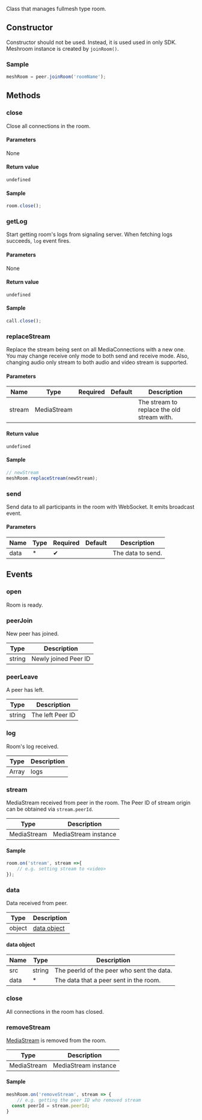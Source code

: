 Class that manages fullmesh type room.

## Constructor

Constructor should not be used. Instead, it is used used in only SDK.
Meshroom instance is created by `joinRoom()`.

### Sample

```js
meshRoom = peer.joinRoom('roomName');
```

## Methods

### close

Close all connections in the room.

#### Parameters

None

#### Return value 

`undefined`

#### Sample

```js
room.close();
```

### getLog

Start getting room's logs from signaling server.
When fetching logs succeeds, `log` event fires.

#### Parameters

None

#### Return value 

`undefined`

#### Sample

```js
call.close();
```

### replaceStream

Replace the stream being sent on all MediaConnections with a new one.
You may change receive only mode to both send and receive mode.
Also, changing audio only stream to both audio and video stream is supported.

#### Parameters

| Name | Type | Required | Default | Description |
| --- | --- | --- | --- | --- |
| stream | MediaStream | | | The stream to replace the old stream with. |

#### Return value 

`undefined`

#### Sample

```js
// newStream
meshRoom.replaceStream(newStream);
```

### send

Send data to all participants in the room with WebSocket. It emits broadcast event.

#### Parameters

| Name | Type | Required | Default | Description |
| --- | --- | --- | --- | --- |
| data | * | ✔ | | The data to send. |

## Events

### open

Room is ready.

### peerJoin

New peer has joined.

|Type|Description|
|----|----|
|string|Newly joined Peer ID|

### peerLeave

A peer has left.

|Type|Description|
|----|----|
|string|The left Peer ID|

### log

Room's log received.

|Type|Description|
|----|----|
|Array|logs|

### stream 

MediaStream received from peer in the room.
The Peer ID of stream origin can be obtained via `stream.peerId`.

|Type|Description|
|----|----|
|MediaStream|MediaStream instance|

#### Sample

```js
room.on('stream', stream =>{
	// e.g. setting stream to <video>
});
```

### data

Data received from peer.

|Type|Description|
|----|----|
|object|[data object](#data-object)|

#### data object

|Name|Type|Description|
|---|----|----|
|src|string|The peerId of the peer who sent the data.|
|data|*|The data that a peer sent in the room.|

### close

All connections in the room has closed.

### removeStream

[MediaStream](https://developer.mozilla.org/en-US/docs/Web/API/MediaStream) is removed from the room.

|Type|Description|
|----|----|
|MediaStream|MediaStream instance|

#### Sample

```js
meshRoom.on('removeStream', stream => {
	// e.g. getting the peer ID who removed stream
  const peerId = stream.peerId;
}
```